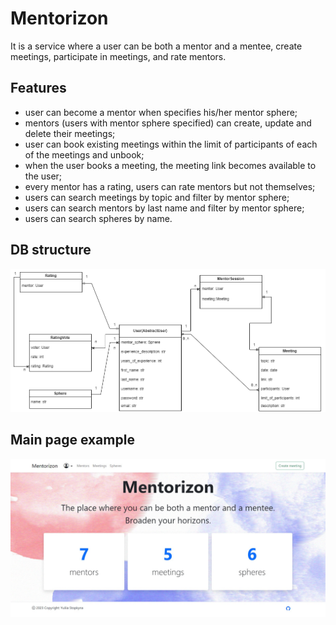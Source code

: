# Mentorizon
It is a service where a user can be both a mentor and a mentee, create meetings, participate in meetings, and rate mentors.

## Features

* user can become a mentor when specifies his/her mentor sphere;
* mentors (users with mentor sphere specified) can create, update and delete their meetings;
* user can book existing meetings within the limit of participants of each of the meetings and unbook;
* when the user books a meeting, the meeting link becomes available to the user;
* every mentor has a rating, users can rate mentors but not themselves;
* users can search meetings by topic and filter by mentor sphere;
* users can search mentors by last name and filter by mentor sphere;
* users can search spheres by name.

## DB structure
![](mentorizon_db.jpg)

## Main page example
![](index_page.png)
